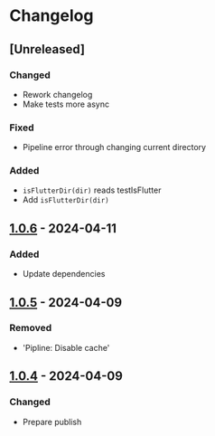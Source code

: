 # Changelog

## \[Unreleased\]

### Changed

- Rework changelog
- Make tests more async

### Fixed

- Pipeline error through changing current directory

### Added

- `isFlutterDir(dir)` reads testIsFlutter
- Add `isFlutterDir(dir)`

## [1.0.6] - 2024-04-11

### Added

- Update dependencies

## [1.0.5] - 2024-04-09

### Removed

- 'Pipline: Disable cache'

## [1.0.4] - 2024-04-09

### Changed

- Prepare publish

[1.0.6]: https://github.com/inlavigo/gg_is_flutter/compare/1.0.5...1.0.6
[1.0.5]: https://github.com/inlavigo/gg_is_flutter/compare/1.0.4...1.0.5
[1.0.4]: https://github.com/inlavigo/gg_is_flutter/tag/%tag
